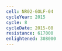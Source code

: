 ```yaml
---
cell: NR02-GOLF-04
cycleYear: 2015
cycle: 8
cycleDate: 2015-08
resistance: 617000
enlightened: 308000
---
```

